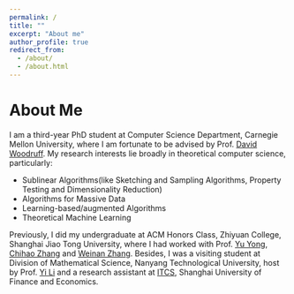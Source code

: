 ```yaml
---
permalink: /
title: ""
excerpt: "About me"
author_profile: true
redirect_from: 
  - /about/
  - /about.html
---
```


# About Me

I am a third-year PhD student at Computer Science Department, Carnegie Mellon University, where I am fortunate to be advised by Prof. [David Woodruff](http://www.cs.cmu.edu/~dwoodruf/). My research interests lie broadly in theoretical computer science, particularly: 
* Sublinear Algorithms(like Sketching and Sampling Algorithms, Property Testing and Dimensionality Reduction) 
* Algorithms for Massive Data 
* Learning-based/augmented Algorithms 
* Theoretical Machine Learning

Previously, I did my undergraduate at ACM Honors Class, Zhiyuan College, Shanghai Jiao Tong University, where I had worked with Prof. [Yu Yong](http://apex.sjtu.edu.cn/members/yyu), [Chihao Zhang](http://chihaozhang.com/) and [Weinan Zhang](http://wnzhang.net/). Besides, I was a visiting student at Division of Mathematical Science, Nanyang Technological University, host by Prof. [Yi Li](https://personal.ntu.edu.sg/yili/) and a research assistant at [ITCS](http://itcs.shufe.edu.cn/english/home.aspx), Shanghai University of Finance and Economics.
